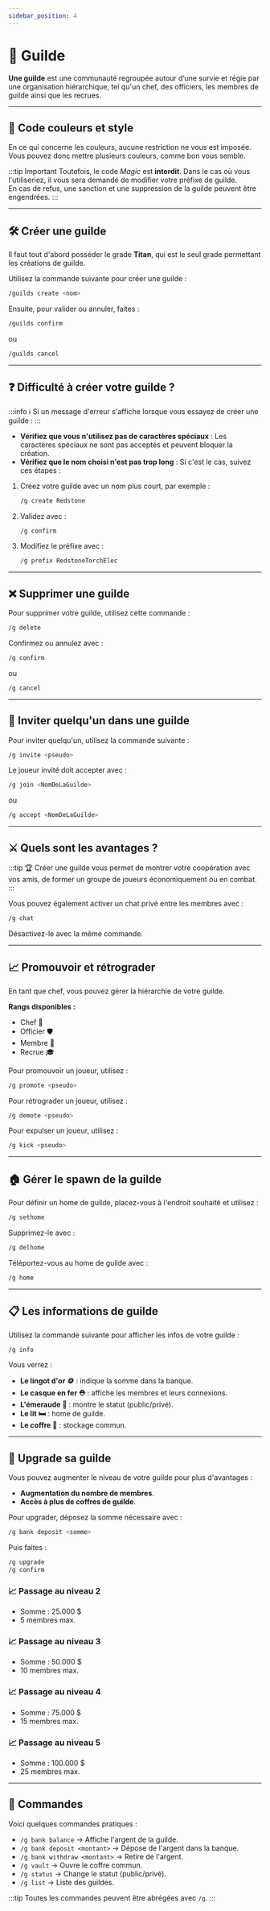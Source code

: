 ```yaml
---
sidebar_position: 4
---
```


# 💫 Guilde

**Une guilde** est une communauté regroupée autour d’une survie et régie par une organisation hiérarchique, tel qu'un chef, des officiers, les membres de guilde ainsi que les recrues.

---

## 🎨 Code couleurs et style

En ce qui concerne les couleurs, aucune restriction ne vous est imposée. Vous pouvez donc mettre plusieurs couleurs, comme bon vous semble.

:::tip Important
Toutefois, le code _Magic_ est **interdit**. Dans le cas où vous l'utiliseriez, il vous sera demandé de modifier votre préfixe de guilde.  
En cas de refus, une sanction et une suppression de la guilde peuvent être engendrées.
:::

---

## 🛠️ Créer une guilde

Il faut tout d'abord posséder le grade **Titan**, qui est le seul grade permettant les créations de guilde.

Utilisez la commande suivante pour créer une guilde :

```bash
/guilds create <nom>
```

Ensuite, pour valider ou annuler, faites :

```bash
/guilds confirm
```

ou

```bash
/guilds cancel
```

---

## ❓ Difficulté à créer votre guilde ?

:::info ℹ️
Si un message d'erreur s'affiche lorsque vous essayez de créer une guilde :
:::

- **Vérifiez que vous n'utilisez pas de caractères spéciaux** : Les caractères spéciaux ne sont pas acceptés et peuvent bloquer la création.
- **Vérifiez que le nom choisi n'est pas trop long** : Si c'est le cas, suivez ces étapes :

1. Créez votre guilde avec un nom plus court, par exemple :
   ```bash
   /g create Redstone
   ```
2. Validez avec :
   ```bash
   /g confirm
   ```
3. Modifiez le préfixe avec :
   ```bash
   /g prefix RedstoneTorchElec
   ```

---

## ❌ Supprimer une guilde

Pour supprimer votre guilde, utilisez cette commande :

```bash
/g delete
```

Confirmez ou annulez avec :

```bash
/g confirm
```

ou

```bash
/g cancel
```

---

## 🤝 Inviter quelqu'un dans une guilde

Pour inviter quelqu'un, utilisez la commande suivante :

```bash
/g invite <pseudo>
```

Le joueur invité doit accepter avec :

```bash
/g join <NomDeLaGuilde>
```

ou

```bash
/g accept <NomDeLaGuilde>
```

---

## ⚔️ Quels sont les avantages ?

:::tip 🏆
Créer une guilde vous permet de montrer votre coopération avec vos amis, de former un groupe de joueurs économiquement ou en combat.
:::

Vous pouvez également activer un chat privé entre les membres avec :

```bash
/g chat
```

Désactivez-le avec la même commande.

---

## 📈 Promouvoir et rétrograder

En tant que chef, vous pouvez gérer la hiérarchie de votre guilde.

**Rangs disponibles :**
- Chef 👑
- Officier 🛡️
- Membre 👥
- Recrue 🎓

Pour promouvoir un joueur, utilisez :

```bash
/g promote <pseudo>
```

Pour rétrograder un joueur, utilisez :

```bash
/g demote <pseudo>
```

Pour expulser un joueur, utilisez :

```bash
/g kick <pseudo>
```

---

## 🏠 Gérer le spawn de la guilde

Pour définir un home de guilde, placez-vous à l'endroit souhaité et utilisez :

```bash
/g sethome
```

Supprimez-le avec :

```bash
/g delhome
```

Téléportez-vous au home de guilde avec :

```bash
/g home
```

---

## 📋 Les informations de guilde

Utilisez la commande suivante pour afficher les infos de votre guilde :

```bash
/g info
```

Vous verrez :
- **Le lingot d'or 🪙** : indique la somme dans la banque.
- **Le casque en fer ⛑️** : affiche les membres et leurs connexions.
- **L'émeraude 💎** : montre le statut (public/privé).
- **Le lit 🛏️** : home de guilde.
- **Le coffre 🧰** : stockage commun.

---

## 🚀 Upgrade sa guilde

Vous pouvez augmenter le niveau de votre guilde pour plus d'avantages :

- **Augmentation du nombre de membres**.
- **Accès à plus de coffres de guilde**.

Pour upgrader, déposez la somme nécessaire avec :

```bash
/g bank deposit <somme>
```

Puis faites :

```bash
/g upgrade
/g confirm
```

### 📈 Passage au niveau 2
- Somme : 25.000 $
- 5 membres max.

### 📈 Passage au niveau 3
- Somme : 50.000 $
- 10 membres max.

### 📈 Passage au niveau 4
- Somme : 75.000 $
- 15 membres max.

### 📈 Passage au niveau 5
- Somme : 100.000 $
- 25 membres max.

---

## 🔧 Commandes

Voici quelques commandes pratiques :

- `/g bank balance` → Affiche l'argent de la guilde.
- `/g bank deposit <montant>` → Dépose de l'argent dans la banque.
- `/g bank withdraw <montant>` → Retire de l'argent.
- `/g vault` → Ouvre le coffre commun.
- `/g status` → Change le statut (public/privé).
- `/g list` → Liste des guildes.

:::tip
Toutes les commandes peuvent être abrégées avec `/g`.
:::
